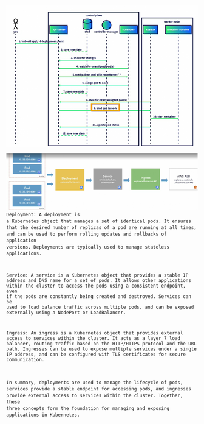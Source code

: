 ![Alt text](kube-apis.png?raw=true "kuber apis")

![Alt text](Screenshot%202023-06-08%20111901.png?raw=true "kube parts")
<code>
Deployment: A deployment is a Kubernetes object that manages a set of identical pods. It ensures that the desired number of replicas of a pod are running at all times, and can be used to perform rolling updates and rollbacks of application versions. Deployments are typically used to manage stateless applications.

Service: A service is a Kubernetes object that provides a stable IP address and DNS name for a set of pods. It allows other applications within the cluster to access the pods using a consistent endpoint, even if the pods are constantly being created and destroyed. Services can be used to load balance traffic across multiple pods, and can be exposed externally using a NodePort or LoadBalancer.

Ingress: An ingress is a Kubernetes object that provides external access to services within the cluster. It acts as a layer 7 load balancer, routing traffic based on the HTTP/HTTPS protocol and the URL path. Ingresses can be used to expose multiple services under a single IP address, and can be configured with TLS certificates for secure communication.

In summary, deployments are used to manage the lifecycle of pods, services provide a stable endpoint for accessing pods, and ingresses provide external access to services within the cluster. Together, these three concepts form the foundation for managing and exposing applications in Kubernetes.
</code>

